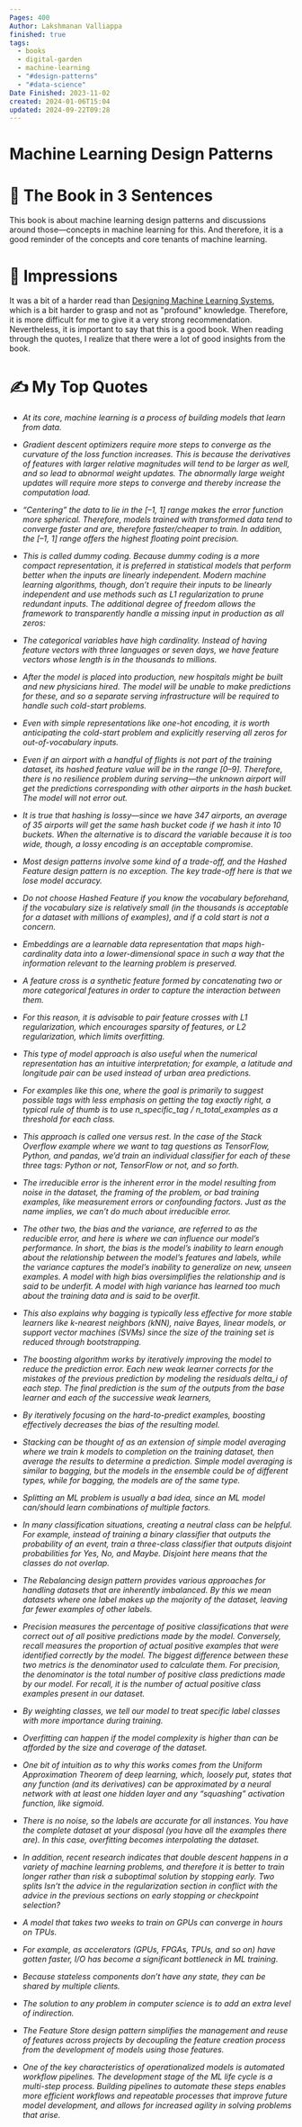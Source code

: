 ```yaml
---
Pages: 400
Author: Lakshmanan Valliappa
finished: true
tags:
  - books
  - digital-garden
  - machine-learning
  - "#design-patterns"
  - "#data-science"
Date Finished: 2023-11-02
created: 2024-01-06T15:04
updated: 2024-09-22T09:28
---
```

# Machine Learning Design Patterns


# 🚀 The Book in 3 Sentences
This book is about machine learning design patterns and discussions around those—concepts in machine learning for this. And therefore, it is a good reminder of the concepts and core tenants of machine learning.  


# 🎨 Impressions
It was a bit of a harder read than [Designing Machine Learning Systems](Designing%20Machine%20Learning%20Systems.md), which is a bit harder to grasp and not as "profound" knowledge. Therefore, it is more difficult for me to give it a very strong recommendation.  Nevertheless, it is important to say that this is a good book.  When reading through the quotes, I realize that there were a lot of good insights from the book. 


# ✍️ My Top  Quotes
- *At its core, machine learning is a process of building models that learn from data.* 
 
- *Gradient descent optimizers require more steps to converge as the curvature of the loss function increases. This is because the derivatives of features with larger relative magnitudes will tend to be larger as well, and so lead to abnormal weight updates. The abnormally large weight updates will require more steps to converge and thereby increase the computation load.* 
 
- *“Centering” the data to lie in the \[–1, 1\] range makes the error function more spherical. Therefore, models trained with transformed data tend to converge faster and are, therefore faster/cheaper to train. In addition, the \[–1, 1\] range offers the highest floating point precision.* 
 
- *This is called dummy coding. Because dummy coding is a more compact representation, it is preferred in statistical models that perform better when the inputs are linearly independent.  Modern machine learning algorithms, though, don’t require their inputs to be linearly independent and use methods such as L1 regularization to prune redundant inputs. The additional degree of freedom allows the framework to transparently handle a missing input in production as all zeros:* 
 
- *The categorical variables have high cardinality. Instead of having feature vectors with three languages or seven days, we have feature vectors whose length is in the thousands to millions.* 
 
- *After the model is placed into production, new hospitals might be built and new physicians hired. The model will be unable to make predictions for these, and so a separate serving infrastructure will be required to handle such cold-start problems.* 
 
- *Even with simple representations like one-hot encoding, it is worth anticipating the cold-start problem and explicitly reserving all zeros for out-of-vocabulary inputs.* 
 
- *Even if an airport with a handful of flights is not part of the training dataset, its hashed feature value will be in the range \[0–9\]. Therefore, there is no resilience problem during serving—the unknown airport will get the predictions corresponding with other airports in the hash bucket. The model will not error out.* 
 
- *It is true that hashing is lossy—since we have 347 airports, an average of 35 airports will get the same hash bucket code if we hash it into 10 buckets. When the alternative is to discard the variable because it is too wide, though, a lossy encoding is an acceptable compromise.* 
 
- *Most design patterns involve some kind of a trade-off, and the Hashed Feature design pattern is no exception. The key trade-off here is that we lose model accuracy.* 
 
- *Do not choose Hashed Feature if you know the vocabulary beforehand, if the vocabulary size is relatively small (in the thousands is acceptable for a dataset with millions of examples), and if a cold start is not a concern.* 
 
- *Embeddings are a learnable data representation that maps high-cardinality data into a lower-dimensional space in such a way that the information relevant to the learning problem is preserved.* 
 
- *A feature cross is a synthetic feature formed by concatenating two or more categorical features in order to capture the interaction between them.* 
 
- *For this reason, it is advisable to pair feature crosses with L1 regularization, which encourages sparsity of features, or L2 regularization, which limits overfitting.* 
 
- *This type of model approach is also useful when the numerical representation has an intuitive interpretation; for example, a latitude and longitude pair can be used instead of urban area predictions.* 
 
- *For examples like this one, where the goal is primarily to suggest possible tags with less emphasis on getting the tag exactly right, a typical rule of thumb is to use n_specific_tag / n_total_examples as a threshold for each class.* 
 
- *This approach is called one versus rest. In the case of the Stack Overflow example where we want to tag questions as TensorFlow, Python, and pandas, we’d train an individual classifier for each of these three tags: Python or not, TensorFlow or not, and so forth.* 
 
- *The irreducible error is the inherent error in the model resulting from noise in the dataset, the framing of the problem, or bad training examples, like measurement errors or confounding factors. Just as the name implies, we can’t do much about irreducible error.* 
 
- *The other two, the bias and the variance, are referred to as the reducible error, and here is where we can influence our model’s performance. In short, the bias is the model’s inability to learn enough about the relationship between the model’s features and labels, while the variance captures the model’s inability to generalize on new, unseen examples. A model with high bias oversimplifies the relationship and is said to be underfit. A model with high variance has learned too much about the training data and is said to be overfit.* 
 
- *This also explains why bagging is typically less effective for more stable learners like k-nearest neighbors (kNN), naive Bayes, linear models, or support vector machines (SVMs) since the size of the training set is reduced through bootstrapping.* 
 
- *The boosting algorithm works by iteratively improving the model to reduce the prediction error. Each new weak learner corrects for the mistakes of the previous prediction by modeling the residuals delta_i of each step. The final prediction is the sum of the outputs from the base learner and each of the successive weak learners,* 
 
- *By iteratively focusing on the hard-to-predict examples, boosting effectively decreases the bias of the resulting model.* 
 
- *Stacking can be thought of as an extension of simple model averaging where we train k models to completion on the training dataset, then average the results to determine a prediction. Simple model averaging is similar to bagging, but the models in the ensemble could be of different types, while for bagging, the models are of the same type.* 
 
- *Splitting an ML problem is usually a bad idea, since an ML model can/should learn combinations of multiple factors.* 
 
- *In many classification situations, creating a neutral class can be helpful. For example, instead of training a binary classifier that outputs the probability of an event, train a three-class classifier that outputs disjoint probabilities for Yes, No, and Maybe. Disjoint here means that the classes do not overlap.* 
 
- *The Rebalancing design pattern provides various approaches for handling datasets that are inherently imbalanced. By this we mean datasets where one label makes up the majority of the dataset, leaving far fewer examples of other labels.* 
 
- *Precision measures the percentage of positive classifications that were correct out of all positive predictions made by the model. Conversely, recall measures the proportion of actual positive examples that were identified correctly by the model. The biggest difference between these two metrics is the denominator used to calculate them. For precision, the denominator is the total number of positive class predictions made by our model. For recall, it is the number of actual positive class examples present in our dataset.* 
 
- *By weighting classes, we tell our model to treat specific label classes with more importance during training.* 
 
- *Overfitting can happen if the model complexity is higher than can be afforded by the size and coverage of the dataset.* 
 
- *One bit of intuition as to why this works comes from the Uniform Approximation Theorem of deep learning, which, loosely put, states that any function (and its derivatives) can be approximated by a neural network with at least one hidden layer and any “squashing” activation function, like sigmoid.* 
 
- *There is no noise, so the labels are accurate for all instances.  You have the complete dataset at your disposal (you have all the examples there are). In this case, overfitting becomes interpolating the dataset.* 
 
- *In addition, recent research indicates that double descent happens in a variety of machine learning problems, and therefore it is better to train longer rather than risk a suboptimal solution by stopping early. Two splits  Isn’t the advice in the regularization section in conflict with the advice in the previous sections on early stopping or checkpoint selection?* 
 
- *A model that takes two weeks to train on GPUs can converge in hours on TPUs.* 
 
- *For example, as accelerators (GPUs, FPGAs, TPUs, and so on) have gotten faster, I/O has become a significant bottleneck in ML training.* 
 
- *Because stateless components don’t have any state, they can be shared by multiple clients.* 
 
- *The solution to any problem in computer science is to add an extra level of indirection.* 
 
- *The Feature Store design pattern simplifies the management and reuse of features across projects by decoupling the feature creation process from the development of models using those features.* 
 
- *One of the key characteristics of operationalized models is automated workflow pipelines. The development stage of the ML life cycle is a multi-step process. Building pipelines to automate these steps enables more efficient workflows and repeatable processes that improve future model development, and allows for increased agility in solving problems that arise.* 
 

